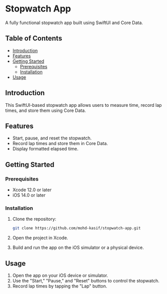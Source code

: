 # Stopwatch App

A fully functional stopwatch app built using SwiftUI and Core Data.

## Table of Contents

- [Introduction](#introduction)
- [Features](#features)
- [Getting Started](#getting-started)
  - [Prerequisites](#prerequisites)
  - [Installation](#installation)
- [Usage](#usage)

## Introduction

This SwiftUI-based stopwatch app allows users to measure time, record lap times, and store them using Core Data.

## Features

- Start, pause, and reset the stopwatch.
- Record lap times and store them in Core Data.
- Display formatted elapsed time.

## Getting Started

### Prerequisites

- Xcode 12.0 or later
- iOS 14.0 or later

### Installation

1. Clone the repository:

    ```bash
    git clone https://github.com/mohd-kasif/stopwatch-app.git
    ```

2. Open the project in Xcode.

3. Build and run the app on the iOS simulator or a physical device.

## Usage

1. Open the app on your iOS device or simulator.
2. Use the "Start," "Pause," and "Reset" buttons to control the stopwatch.
3. Record lap times by tapping the "Lap" button.

